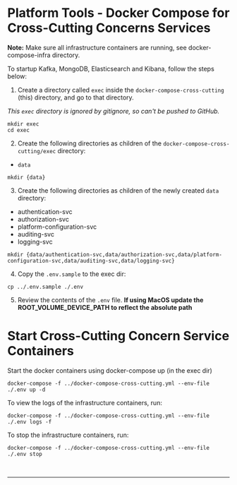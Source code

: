 # Platform Tools - Docker Compose for Cross-Cutting Concerns Services

**Note:** Make sure all infrastructure containers are running, see docker-compose-infra directory. 


To startup Kafka, MongoDB, Elasticsearch and Kibana, follow the steps below:

1. Create a directory called `exec` inside the `docker-compose-cross-cutting` (this) directory, and go to that directory.

_This `exec` directory is ignored by gitignore, so can't be pushed to GitHub._

```shell
mkdir exec 
cd exec
```

2. Create the following directories as children of the `docker-compose-cross-cutting/exec` directory:
* `data`

```shell
mkdir {data}
```


3. Create the following directories as children of the newly created `data` directory:

* authentication-svc
* authorization-svc
* platform-configuration-svc
* auditing-svc
* logging-svc

```shell
mkdir {data/authentication-svc,data/authorization-svc,data/platform-configuration-svc,data/auditing-svc,data/logging-svc}
```

4. Copy the `.env.sample` to the exec dir:
```shell
cp ../.env.sample ./.env
```

5. Review the contents of the `.env` file. **If using MacOS update the ROOT_VOLUME_DEVICE_PATH to reflect the absolute path**



# Start Cross-Cutting Concern Service Containers

Start the docker containers using docker-compose up (in the exec dir)
```shell
docker-compose -f ../docker-compose-cross-cutting.yml --env-file ./.env up -d
```


To view the logs of the infrastructure containers, run:
```shell
docker-compose -f ../docker-compose-cross-cutting.yml --env-file ./.env logs -f
```

To stop the infrastructure containers, run:
```shell
docker-compose -f ../docker-compose-cross-cutting.yml --env-file ./.env stop
```


&nbsp; 

---
